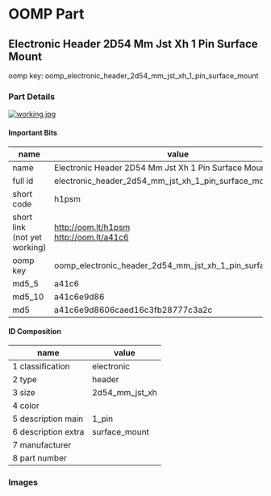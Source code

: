 # OOMP Part  
## Electronic Header 2D54 Mm Jst Xh 1 Pin Surface Mount  
  
oomp key: oomp_electronic_header_2d54_mm_jst_xh_1_pin_surface_mount  
  
### Part Details  
  
[![working.jpg](working_600.jpg)](working.jpg)  
  
#### Important Bits  
| name | value | 
| --- | --- | 
| name | Electronic Header 2D54 Mm Jst Xh 1 Pin Surface Mount | 
| full id | electronic_header_2d54_mm_jst_xh_1_pin_surface_mount | 
| short code | h1psm | 
| short link<br>(not yet working) | http://oom.lt/h1psm<br>http://oom.lt/a41c6 | 
| oomp key | oomp_electronic_header_2d54_mm_jst_xh_1_pin_surface_mount | 
| md5_5 | a41c6 | 
| md5_10 | a41c6e9d86 | 
| md5 | a41c6e9d8606caed16c3fb28777c3a2c | 
#### ID Composition  
| name | value | 
| --- | --- | 
| 1 classification | electronic | 
| 2 type | header | 
| 3 size | 2d54_mm_jst_xh | 
| 4 color |  | 
| 5 description main | 1_pin | 
| 6 description extra | surface_mount | 
| 7 manufacturer |  | 
| 8 part number |  | 
### Images  
